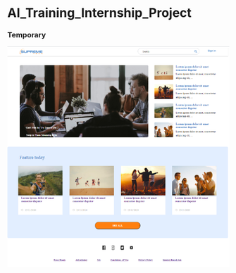 # AI_Training_Internship_Project

### Temporary

  ![alt text](https://github.com/hDn24/AI_Training_Internship_Project/blob/master/temporary.PNG)
